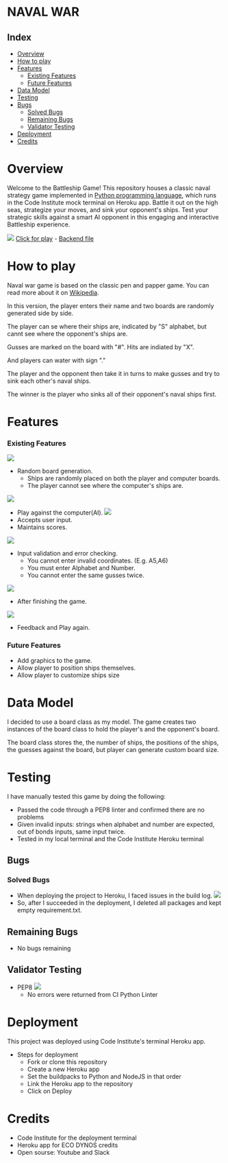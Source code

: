 # NAVAL WAR

## Index
+ [Overview](#overview "Overview")
+ [How to play](#how-to-play "How to play")
+ [Features](#features "Features")
  + [Existing Features](#existing-features "Existing Features")
  + [Future Features](#future-features "Future Features")
+ [Data Model](#data-model "Data Model")
+ [Testing](#testing "Testing")
+ [Bugs](#bugs "Bugs")
  + [Solved Bugs](#solved-bugs "Solved Bugs")
  + [Remaining Bugs](#remaining-bugs "Remaining Bugs")
  + [Validator Testing](#validator-testing "Validator Testing")
+ [Deployment](#deployment "Deployment")
+ [Credits](#credits "Credits")

# Overview
Welcome to the Battleship Game! This repository houses a classic naval strategy game implemented in [Python programming language](https://github.com/Kamal-Kohli/naval-war-pp3/blob/main/run.py), which runs in the Code Institute mock terminal on Heroku app. Battle it out on the high seas, strategize your moves, and sink your opponent's ships. Test your strategic skills against a smart AI opponent in this engaging and interactive Battleship experience.

![](/assets/images/111.png)
[Click for play](https://naval-war-31e4287bc929.herokuapp.com/) - 
[Backend file](https://github.com/Kamal-Kohli/naval-war-pp3)

# How to play
Naval war game is based on the classic pen and papper game. You can read more about it on [Wikipedia](https://en.wikipedia.org/wiki/Battleship_(game)).

In this version, the player enters their name and two boards are randomly generated side by side.

The player can se where their ships are, indicated by "S" alphabet, but cannt see where the opponent's ships are.

Gusses are marked on the board with "#". Hits are indiated by "X".

And players can water with sign "."

The player and the opponent then take it in turns to make gusses and try to sink each other's naval ships.

The winner is the player who sinks all of their opponent's naval ships first.

# Features

### Existing Features
![](/assets/images/110.png)
- Random board generation.
  - Ships are randomly placed on both the player and computer boards.
  - The player cannot see where the computer's ships are.

![](/assets/images/112.png)

- Play against the computer(AI).
![](/assets/images/13.png)
- Accepts user input.
- Maintains scores.

![](/assets/images/11.png)
- Input validation and error checking.
  - You cannot enter invalid coordinates. (E.g. A5,A6)
  - You must enter Alphabet and Number.
  - You cannot enter the same gusses twice.

![](/assets/images/15.png)
- After finishing the game.

![](/assets/images/16.png)
  - Feedback and Play again.
### Future Features
- Add graphics to the game.
- Allow player to position ships themselves.
- Allow player to customize ships size

# Data Model
I decided to use a board class as my model. The game creates two instances of the board class to hold the player's and the opponent's board.

The board class stores the, the number of ships, the positions of the ships, the guesses against the board, but player can generate custom board size. 

# Testing
I have manually tested this game by doing the following:
- Passed the code through a PEP8 linter and confirmed there are no problems
- Given invalid inputs: strings when alphabet and number are expected, out of bonds inputs, same input twice.
- Tested in my local terminal and the Code Institute Heroku terminal

## Bugs
### Solved Bugs
- When deploying the project to Heroku, I faced issues in the build log. ![](/assets/images/build.png)
-  So, after I succeeded in the deployment, I deleted all packages and kept empty requirement.txt.

## Remaining Bugs
- No bugs remaining

## Validator Testing 
- PEP8 
![](/assets/images/12.png)
  - No errors were returned from CI Python Linter

# Deployment

This project was deployed using Code Institute's terminal Heroku app.
- Steps for deployment
  - Fork or clone this repository
  - Create a new Heroku app
  - Set the buildpacks to Python and NodeJS in that order
  - Link the Heroku app to the repository
  -  Click on Deploy 

# Credits 
- Code Institute for the deployment terminal
- Heroku app for ECO DYNOS credits
- Open sourse: Youtube and Slack